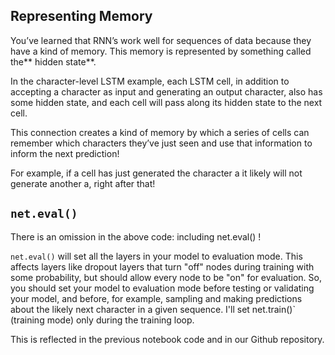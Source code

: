 ## Representing Memory
You’ve learned that RNN’s work well for sequences of data because they have a kind of memory. This memory is represented by something called the** hidden state**.

In the character-level LSTM example, each LSTM cell, in addition to accepting a character as input and generating an output character, also has some hidden state, and each cell will pass along its hidden state to the next cell.

This connection creates a kind of memory by which a series of cells can remember which characters they’ve just seen and use that information to inform the next prediction!

For example, if a cell has just generated the character a it likely will not generate another a, right after that!

## `net.eval()`
There is an omission in the above code: including net.eval() !

`net.eval()` will set all the layers in your model to evaluation mode. This affects layers like dropout layers that turn "off" nodes during training with some probability, but should allow every node to be "on" for evaluation. So, you should set your model to evaluation mode before testing or validating your model, and before, for example, sampling and making predictions about the likely next character in a given sequence. I'll set net.train()` (training mode) only during the training loop.

This is reflected in the previous notebook code and in our Github repository.